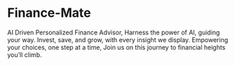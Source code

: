 # Finance-Mate
AI Driven Personalized Finance Advisor,  Harness the power of AI, guiding your way. Invest, save, and grow, with every insight we display. Empowering your choices, one step at a time, Join us on this journey to financial heights you’ll climb.
